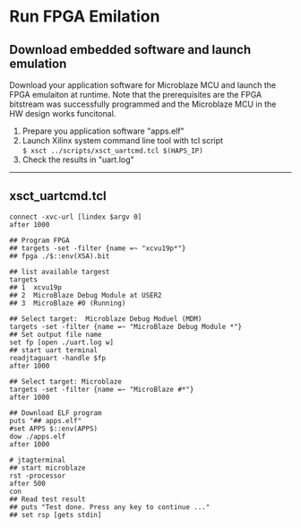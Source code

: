 # Run FPGA Emilation

## Download embedded software and launch emulation
Download your application software for Microblaze MCU and launch the FPGA emulaiton at runtime. Note that the prerequisites
are the FPGA bitstream was successfully programmed and the Microblaze MCU in the HW design works funcitonal.

1. Prepare you application software "apps.elf"
2. Launch Xilinx system command line tool with tcl script \
```$ xsct ../scripts/xsct_uartcmd.tcl $(HAPS_IP)```
3. Check the results in "uart.log" 

---
## xsct_uartcmd.tcl
```
connect -xvc-url [lindex $argv 0]
after 1000

## Program FPGA
## targets -set -filter {name =~ "xcvu19p*"}
## fpga ./$::env(XSA).bit

## list available targest
targets
## 1  xcvu19p
## 2  MicroBlaze Debug Module at USER2
## 3  MicroBlaze #0 (Running)

## Select target:  Microblaze Debug Moduel (MDM)
targets -set -filter {name =~ "MicroBlaze Debug Module *"}
## Set output file name
set fp [open ./uart.log w]
## start uart terminal
readjtaguart -handle $fp
after 1000

## Select target: Microblaze
targets -set -filter {name =~ "MicroBlaze #*"}
after 1000

## Download ELF program
puts "## apps.elf"
#set APPS $::env(APPS)
dow ./apps.elf
after 1000

# jtagterminal
## start microblaze
rst -processor
after 500
con
## Read test result
## puts "Test done. Press any key to continue ..."
## set rsp [gets stdin]
